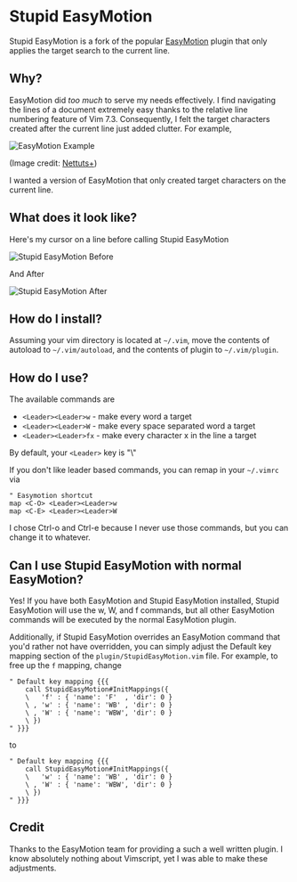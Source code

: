Stupid EasyMotion
=================

Stupid EasyMotion is a fork of the popular [EasyMotion][0] plugin that only
applies the target search to the current line.

Why?
----

EasyMotion did *too much* to serve my needs effectively. I find navigating the
lines of a document extremely easy thanks to the relative line numbering
feature of Vim 7.3. Consequently, I felt the target characters created after
the current line just added clutter. For example,

![EasyMotion Example][1]

(Image credit: [Nettuts+](http://net.tutsplus.com))

I wanted a version of EasyMotion that only created target characters on the
current line.

What does it look like?
-----------------------

Here's my cursor on a line before calling Stupid EasyMotion

![Stupid EasyMotion Before][2]

And After

![Stupid EasyMotion After][3]

How do I install?
-----------------

Assuming your vim directory is located at `~/.vim`, move the contents of
autoload to `~/.vim/autoload`, and the contents of plugin to `~/.vim/plugin`.

How do I use?
-------------

The available commands are 

* `<Leader><Leader>w` - make every word a target
* `<Leader><Leader>W` - make every space separated word a target
* `<Leader><Leader>fx` - make every character x in the line a target

By default, your `<Leader>` key is "\\"

If you don't like leader based commands, you can remap in your `~/.vimrc` via

    " Easymotion shortcut
    map <C-O> <Leader><Leader>w
    map <C-E> <Leader><Leader>W

I chose Ctrl-o and Ctrl-e because I never use those commands, but you can
change it to whatever.

Can I use Stupid EasyMotion with normal EasyMotion?
---------------------------------------------------

Yes! If you have both EasyMotion and Stupid EasyMotion installed, Stupid
EasyMotion will use the w, W, and f commands, but all other EasyMotion commands
will be executed by the normal EasyMotion plugin.

Additionally, if Stupid EasyMotion overrides an EasyMotion command that you'd
rather not have overridden, you can simply adjust the Default key mapping
section of the `plugin/StupidEasyMotion.vim` file. For example, to free up the
`f` mapping, change

	" Default key mapping {{{
		call StupidEasyMotion#InitMappings({
		\   'f' : { 'name': 'F'  , 'dir': 0 }
		\ , 'w' : { 'name': 'WB' , 'dir': 0 }
		\ , 'W' : { 'name': 'WBW', 'dir': 0 }
		\ })
	" }}}

to 

	" Default key mapping {{{
		call StupidEasyMotion#InitMappings({
		\   'w' : { 'name': 'WB' , 'dir': 0 }
		\ , 'W' : { 'name': 'WBW', 'dir': 0 }
		\ })
	" }}}


Credit
------

Thanks to the EasyMotion team for providing a such a well written plugin. I know
absolutely nothing about Vimscript, yet I was able to make these adjustments.


[0]: https://github.com/Lokaltog/vim-easymotion
[1]: http://d2o0t5hpnwv4c1.cloudfront.net/951_vimEasyMotion/trigger.jpg
[2]: http://i.imgur.com/aRUxuCu.png
[3]: http://i.imgur.com/J5SEPo3.png
